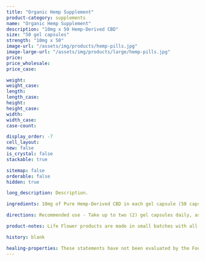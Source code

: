 ```yaml
---
title: "Organic Hemp Supplement"
product-category: supplements
name: "Organic Hemp Supplement"
description: "10mg x 50 Hemp-Derived CBD"
size: "50 gel capsules"
strength: "10mg x 50"
image-url: "/assets/img/products/hemp-pills.jpg"
image-large-url: "/assets/img/products/large/hemp-pills.jpg"
price:
price_wholesale:
price_case:

weight:
weight_case:
length:
length_case:
height:
height_case:
width:
width_case:
case-count:

display_order: -7
cell_layout:
new: false
is_crystal: false
stackable: true

sitemap: false
orderable: false
hidden: true

long_description: Description.

ingredients: 10mg of Pure Hemp-Derived CBD in each gel capsule (50 capsules in a bottle), Organic Non-GMO Hemp Seed Oil, Organic Calendula Oil, Organic Arnica Oil, Sunflower Lecithin.

directions: Recommended use - Take up to two (2) gel capsules daily, as needed.

product-notes: Life Flower products are made in small batches with all-natural and boutique ingredients. Orders are processed and ship within 14 business days. Please allow additional time for&nbsp;delivery.

history: blank

healing-properties: These statements have not been evaluated by the Food and Drug Administration. These products are not intended to diagnose, treat, cure, or prevent disease.
---
```

